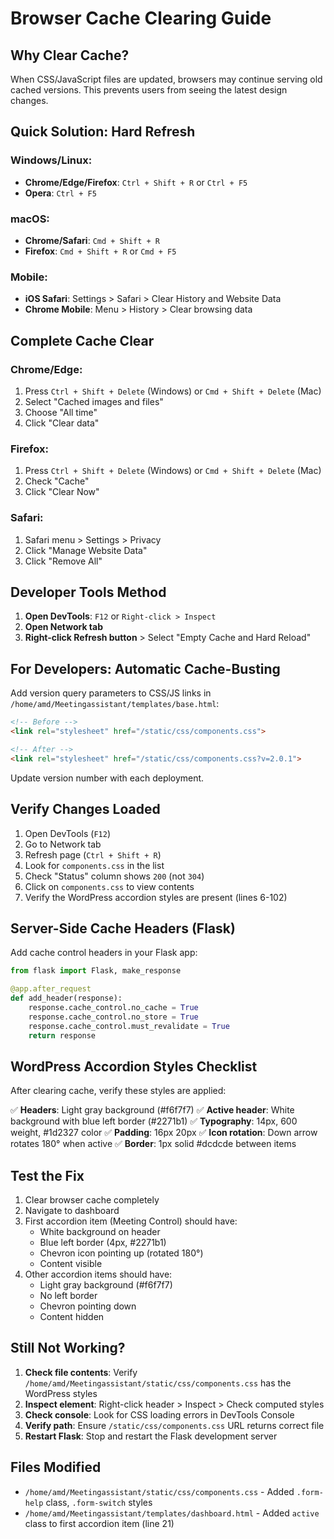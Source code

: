 # Browser Cache Clearing Guide

## Why Clear Cache?

When CSS/JavaScript files are updated, browsers may continue serving old cached versions. This prevents users from seeing the latest design changes.

## Quick Solution: Hard Refresh

### Windows/Linux:
- **Chrome/Edge/Firefox**: `Ctrl + Shift + R` or `Ctrl + F5`
- **Opera**: `Ctrl + F5`

### macOS:
- **Chrome/Safari**: `Cmd + Shift + R`
- **Firefox**: `Cmd + Shift + R` or `Cmd + F5`

### Mobile:
- **iOS Safari**: Settings > Safari > Clear History and Website Data
- **Chrome Mobile**: Menu > History > Clear browsing data

## Complete Cache Clear

### Chrome/Edge:
1. Press `Ctrl + Shift + Delete` (Windows) or `Cmd + Shift + Delete` (Mac)
2. Select "Cached images and files"
3. Choose "All time"
4. Click "Clear data"

### Firefox:
1. Press `Ctrl + Shift + Delete` (Windows) or `Cmd + Shift + Delete` (Mac)
2. Check "Cache"
3. Click "Clear Now"

### Safari:
1. Safari menu > Settings > Privacy
2. Click "Manage Website Data"
3. Click "Remove All"

## Developer Tools Method

1. **Open DevTools**: `F12` or `Right-click > Inspect`
2. **Open Network tab**
3. **Right-click Refresh button** > Select "Empty Cache and Hard Reload"

## For Developers: Automatic Cache-Busting

Add version query parameters to CSS/JS links in `/home/amd/Meetingassistant/templates/base.html`:

```html
<!-- Before -->
<link rel="stylesheet" href="/static/css/components.css">

<!-- After -->
<link rel="stylesheet" href="/static/css/components.css?v=2.0.1">
```

Update version number with each deployment.

## Verify Changes Loaded

1. Open DevTools (`F12`)
2. Go to Network tab
3. Refresh page (`Ctrl + Shift + R`)
4. Look for `components.css` in the list
5. Check "Status" column shows `200` (not `304`)
6. Click on `components.css` to view contents
7. Verify the WordPress accordion styles are present (lines 6-102)

## Server-Side Cache Headers (Flask)

Add cache control headers in your Flask app:

```python
from flask import Flask, make_response

@app.after_request
def add_header(response):
    response.cache_control.no_cache = True
    response.cache_control.no_store = True
    response.cache_control.must_revalidate = True
    return response
```

## WordPress Accordion Styles Checklist

After clearing cache, verify these styles are applied:

✅ **Headers**: Light gray background (#f6f7f7)
✅ **Active header**: White background with blue left border (#2271b1)
✅ **Typography**: 14px, 600 weight, #1d2327 color
✅ **Padding**: 16px 20px
✅ **Icon rotation**: Down arrow rotates 180° when active
✅ **Border**: 1px solid #dcdcde between items

## Test the Fix

1. Clear browser cache completely
2. Navigate to dashboard
3. First accordion item (Meeting Control) should have:
   - White background on header
   - Blue left border (4px, #2271b1)
   - Chevron icon pointing up (rotated 180°)
   - Content visible
4. Other accordion items should have:
   - Light gray background (#f6f7f7)
   - No left border
   - Chevron pointing down
   - Content hidden

## Still Not Working?

1. **Check file contents**: Verify `/home/amd/Meetingassistant/static/css/components.css` has the WordPress styles
2. **Inspect element**: Right-click header > Inspect > Check computed styles
3. **Check console**: Look for CSS loading errors in DevTools Console
4. **Verify path**: Ensure `/static/css/components.css` URL returns correct file
5. **Restart Flask**: Stop and restart the Flask development server

## Files Modified

- `/home/amd/Meetingassistant/static/css/components.css` - Added `.form-help` class, `.form-switch` styles
- `/home/amd/Meetingassistant/templates/dashboard.html` - Added `active` class to first accordion item (line 21)

